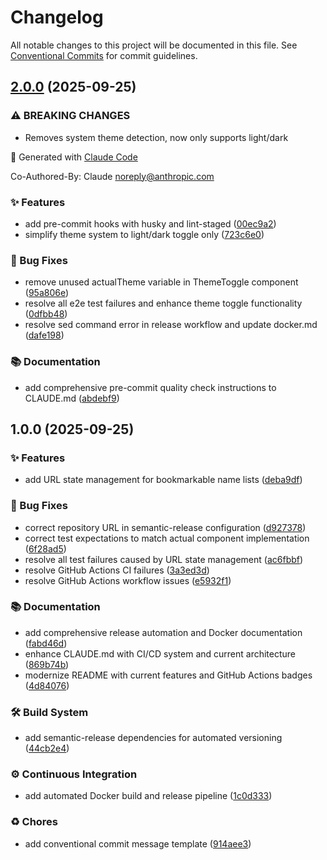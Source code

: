# Changelog

All notable changes to this project will be documented in this file. See [Conventional Commits](https://conventionalcommits.org) for commit guidelines.

## [2.0.0](https://github.com/dprevite/name-picker/compare/v1.0.0...v2.0.0) (2025-09-25)


### ⚠ BREAKING CHANGES

* Removes system theme detection, now only supports light/dark

🤖 Generated with [Claude Code](https://claude.ai/code)

Co-Authored-By: Claude <noreply@anthropic.com>

### ✨ Features

* add pre-commit hooks with husky and lint-staged ([00ec9a2](https://github.com/dprevite/name-picker/commit/00ec9a26e516991dbd0a706d897589c2bea2a085))
* simplify theme system to light/dark toggle only ([723c6e0](https://github.com/dprevite/name-picker/commit/723c6e0484b0d89c9c1780f7848338419ef0ddf7))


### 🐛 Bug Fixes

* remove unused actualTheme variable in ThemeToggle component ([95a806e](https://github.com/dprevite/name-picker/commit/95a806e23eb455ed38921a9f4c7024c89b33cc37))
* resolve all e2e test failures and enhance theme toggle functionality ([0dfbb48](https://github.com/dprevite/name-picker/commit/0dfbb48e50da62a471a2a388928a8d1519ab4013))
* resolve sed command error in release workflow and update docker.md ([dafe198](https://github.com/dprevite/name-picker/commit/dafe1986009a62190421b4ab2e1c90f4b2a9505f))


### 📚 Documentation

* add comprehensive pre-commit quality check instructions to CLAUDE.md ([abdebf9](https://github.com/dprevite/name-picker/commit/abdebf901042ca8da362de7b7699a00d75c1ef36))

## 1.0.0 (2025-09-25)


### ✨ Features

* add URL state management for bookmarkable name lists ([deba9df](https://github.com/dprevite/name-picker/commit/deba9df538bdfc8ddb2373ab751dc610046aba23))


### 🐛 Bug Fixes

* correct repository URL in semantic-release configuration ([d927378](https://github.com/dprevite/name-picker/commit/d9273785921362cf928eaf29378ba5cfc23eca36))
* correct test expectations to match actual component implementation ([6f28ad5](https://github.com/dprevite/name-picker/commit/6f28ad580b32ea27b201c20681eed69cda65a4cd))
* resolve all test failures caused by URL state management ([ac6fbbf](https://github.com/dprevite/name-picker/commit/ac6fbbfd0424c316e0a0b5de5eb2e2caeb20e9de))
* resolve GitHub Actions CI failures ([3a3ed3d](https://github.com/dprevite/name-picker/commit/3a3ed3d14fc49a0ae41ff6ec18e7c84639ba848a))
* resolve GitHub Actions workflow issues ([e5932f1](https://github.com/dprevite/name-picker/commit/e5932f1c6e5392a80542cbd003111767695c5a29))


### 📚 Documentation

* add comprehensive release automation and Docker documentation ([fabd46d](https://github.com/dprevite/name-picker/commit/fabd46dd4248f33b15e71bb9c16382180d4a8149))
* enhance CLAUDE.md with CI/CD system and current architecture ([869b74b](https://github.com/dprevite/name-picker/commit/869b74b9029ac6500be6004250426d6e0448dbfc))
* modernize README with current features and GitHub Actions badges ([4d84076](https://github.com/dprevite/name-picker/commit/4d840769150e36174105b7cc1685d006834ffa12))


### 🛠 Build System

* add semantic-release dependencies for automated versioning ([44cb2e4](https://github.com/dprevite/name-picker/commit/44cb2e49847db6a5318fae9312c99f69032761a2))


### ⚙️ Continuous Integration

* add automated Docker build and release pipeline ([1c0d333](https://github.com/dprevite/name-picker/commit/1c0d3335e395f72ad80a1090056f947d0d8bb0b5))


### ♻️ Chores

* add conventional commit message template ([914aee3](https://github.com/dprevite/name-picker/commit/914aee3517fe388d35c2b67ae70a4bd8ae2f0534))
